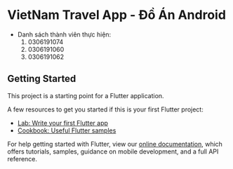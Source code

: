 # VietNam Travel App - Đồ Án Android

- Danh sách thành viên thực hiện:
  1. 0306191074
  2. 0306191060
  3. 0306191062

## Getting Started

This project is a starting point for a Flutter application.

A few resources to get you started if this is your first Flutter project:

- [Lab: Write your first Flutter app](https://flutter.dev/docs/get-started/codelab)
- [Cookbook: Useful Flutter samples](https://flutter.dev/docs/cookbook)

For help getting started with Flutter, view our
[online documentation](https://flutter.dev/docs), which offers tutorials,
samples, guidance on mobile development, and a full API reference.
